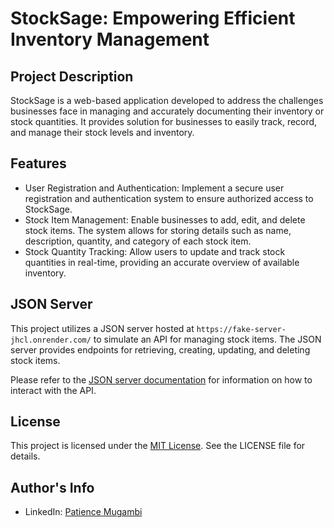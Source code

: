 # StockSage: Empowering Efficient Inventory Management

## Project Description
StockSage is a web-based application developed to address the challenges businesses face in managing and accurately documenting their inventory or stock quantities. It provides solution for businesses to easily track, record, and manage their stock levels and inventory.

## Features
- User Registration and Authentication: Implement a secure user registration and authentication system to ensure authorized access to StockSage.
- Stock Item Management: Enable businesses to add, edit, and delete stock items. The system allows for storing details such as name, description, quantity, and category of each stock item.
- Stock Quantity Tracking: Allow users to update and track stock quantities in real-time, providing an accurate overview of available inventory.


## JSON Server
This project utilizes a JSON server hosted at `https://fake-server-jhcl.onrender.com/` to simulate an API for managing stock items. The JSON server provides endpoints for retrieving, creating, updating, and deleting stock items.

Please refer to the [JSON server documentation](https://github.com/typicode/json-server) for information on how to interact with the API.

## License
This project is licensed under the [MIT License](LICENSE). See the LICENSE file for details.

## Author's Info
- LinkedIn: [Patience Mugambi](https://www.linkedin.com/feed/)
